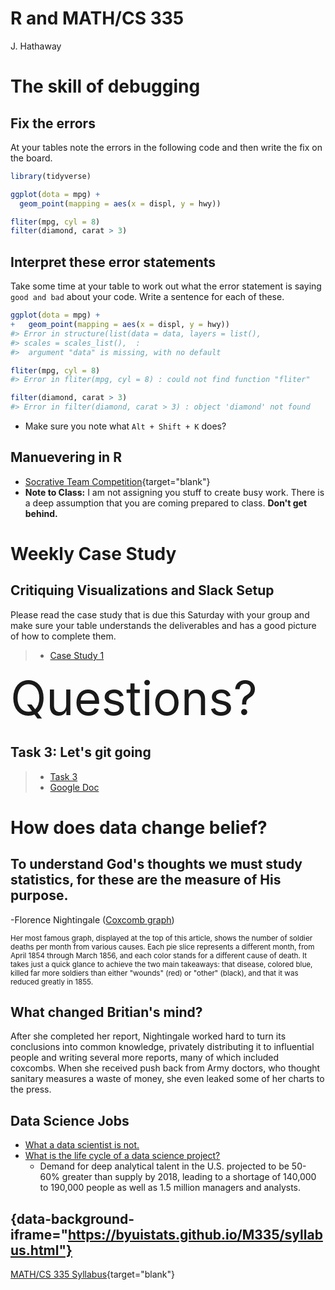 # R and MATH/CS 335
J. Hathaway  




# The skill of debugging

## Fix the errors

At your tables note the errors in the following code and then write the fix on the board.


```r
library(tidyverse)

ggplot(dota = mpg) + 
  geom_point(mapping = aes(x = displ, y = hwy))

fliter(mpg, cyl = 8)
filter(diamond, carat > 3)
```

## Interpret these error statements

Take some time at your table to work out what the error statement is saying `good and bad` about your code. Write a sentence for each of these.


```r
ggplot(dota = mpg) + 
+   geom_point(mapping = aes(x = displ, y = hwy))
#> Error in structure(list(data = data, layers = list(), 
#> scales = scales_list(),  : 
#>  argument "data" is missing, with no default
```


```r
fliter(mpg, cyl = 8)
#> Error in fliter(mpg, cyl = 8) : could not find function "fliter"
```


```r
filter(diamond, carat > 3)
#> Error in filter(diamond, carat > 3) : object 'diamond' not found
```

- Make sure you note what `Alt + Shift + K` does?

## Manuevering in R

- [Socrative Team Competition](https://socrative.com/){target="blank"}
- **Note to Class:**  I am not assigning you stuff to create busy work.  There is a deep assumption that you are coming prepared to class.  **Don't get behind.**

# Weekly Case Study

## Critiquing Visualizations and Slack Setup

Please read the case study that is due this Saturday with your group and make sure your table understands the deliverables and has a good picture of how to complete them.

> - [Case Study 1](https://byuistats.github.io/M335/weekly_projects/cs01_details.html)

<span style="font-size:75px">
Questions?
</span>

## Task 3: Let's git going

> - [Task 3](file:///C:/git/github/byuistats/M335/docs/class_tasks/task03_details.html)
> - [Google Doc](https://byui.brightspace.com/d2l/home/323455)

# How does data change belief?

## To understand God's thoughts we must study statistics, for these are the measure of His purpose.

-Florence Nightingale ([Coxcomb graph](https://en.wikiquote.org/wiki/Florence_Nightingale#/media/File:Nightingale-mortality.jpg))

<small>
Her most famous graph, displayed at the top of this article, shows the number of soldier deaths per month from various causes. Each pie slice represents a different month, from April 1854 through March 1856, and each color stands for a different cause of death. It takes just a quick glance to achieve the two main takeaways: that disease, colored blue, killed far more soldiers than either "wounds" (red) or "other" (black), and that it was reduced greatly in 1855.
</small>

## What changed Britian's mind?

After she completed her report, Nightingale worked hard to turn its conclusions into common knowledge, privately distributing it to influential people and writing several more reports, many of which included coxcombs. When she received push back from Army doctors, who thought sanitary measures a waste of money, she even leaked some of her charts to the press.

## Data Science Jobs

- [What a data scientist is not.](https://www.youtube.com/embed/iQBat7e0MQs?rel=0&amp;start=220)
- [What is the life cycle of a data science project?](https://www.youtube.com/embed/iQBat7e0MQs?rel=0&amp;start=375)
    - Demand for deep analytical talent in the U.S. projected to be 50-60% greater than supply by 2018, leading to a shortage of 140,000 to 190,000 people as well as 1.5 million managers and analysts.

## {data-background-iframe="https://byuistats.github.io/M335/syllabus.html"}

[MATH/CS 335 Syllabus](https://byuistats.github.io/M335/syllabus.html){target="blank"}

